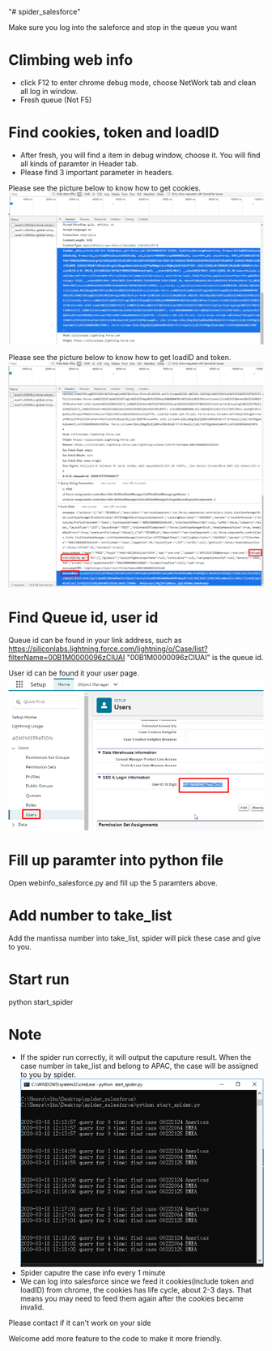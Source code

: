 "# spider_salesforce" 

Make sure you log into the saleforce and stop in the queue you want
# Climbing web info
* click F12 to enter chrome debug mode, choose NetWork tab and clean all log in window.
* Fresh queue (Not F5)
# Find cookies, token and loadID
* After fresh, you will find a item in debug window, choose it. You will find all kinds of paramter in Header tab.
* Please find 3 important parameter in headers.

Please see the picture below to know how to get cookies.
![cookies](./img/02.png)

Please see the picture below to know how to get loadID and token.
![token](./img/03.png)
# Find Queue id, user id
Queue id can be found in your link address, such as https://siliconlabs.lightning.force.com/lightning/o/Case/list?filterName=00B1M0000096zClUAI
"00B1M0000096zClUAI" is the queue id.

User id can be found it your user page.
![token](./img/04.png)

# Fill up paramter into python file
Open webinfo_salesforce.py and fill up the 5 paramters above.

# Add number to take_list
Add the mantissa number into take_list, spider will pick these case and give to you.

# Start run
python start_spider

# Note
* If the spider run correctly, it will output the caputure result. When the case number in take_list and belong to APAC, the case will be assigned to you by spider.
![token](./img/05.png)
* Spider caputre the case info every 1 minute
* We can log into salesforce since we feed it cookies(include token and loadID)  from chrome, the cookies has life cycle, about 2-3 days. That means you may need to feed them again after the cookies became invalid.

Please contact if it can't work on your side

Welcome add more feature to the code to make it more friendly.